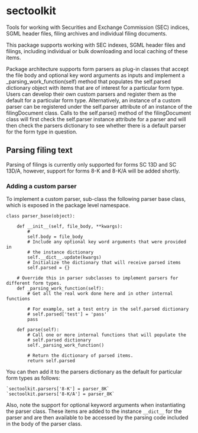 # sectoolkit
Tools for working with Securities and Exchange Commission (SEC) indices, SGML header files, filing archives and individual filing documents.

This package supports working with SEC indexes, SGML header files and filings, including individual or bulk downloading and local caching of these items.

Package architecture supports form parsers as plug-in classes that accept the file body and optional key word arguments as inputs and implement a _parsing_work_function(self) method that populates the self.parsed dictionary object with items that are of interest for a particular form type. Users can develop their own custom parsers and register them as the default for a particular form type. Alternatively, an instance of a custom parser can be registered under the self.parser attribute of an instance of the filingDocument class.  Calls to the self.parse() method of the filingDocument class will first check the self.parser instance attribute for a parser and will then check the parsers dictionary to see whether there is a default parser for the form type in question.  
 
## Parsing filing text
Parsing of filings is currently only supported for forms SC 13D and SC 13D/A, however, support for forms 8-K and 8-K/A will be added shortly. 

### Adding a custom parser
To implement a custom parser, sub-class the following parser base class, which is exposed in the package level namespace.
```
class parser_base(object):

    def __init__(self, file_body, **kwargs):
        # 
        self.body = file_body
        # Include any optional key word arguments that were provided in 
        # the instance dictionary
        self.__dict__.update(kwargs)
        # Initialize the dictionary that will receive parsed items
        self.parsed = {}

    # Override this in parser subclasses to implement parsers for different form types.
    def _parsing_work_function(self):
        # Get all the real work done here and in other internal functions

        # For example, set a test entry in the self.parsed dictionary
        # self.parsed['test'] = 'pass'
        pass

    def parse(self):
        # Call one or more internal functions that will populate the 
        # self.parsed dictionary
        self._parsing_work_function()
  
        # Return the dictionary of parsed items.
        return self.parsed
```
You can then add it to the parsers dictionary as the default for particular form types as follows:
```
`sectoolkit.parsers['8-K'] = parser_8K`
`sectoolkit.parsers['8-K/A'] = parser_8K`
```
Also, note the support for optional keyword arguments when instantiating the parser class.  These items are added to the instance `__dict__` for the parser and are then available to be accessed by the parsing code included in the body of the parser class. 



